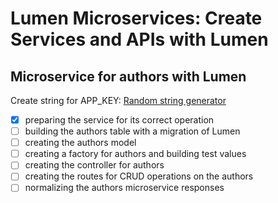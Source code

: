 # Lumen Microservices: Create Services and APIs with Lumen


## Microservice for authors with Lumen

Create string for APP_KEY:
[Random string generator](http://www.unit-conversion.info/texttools/random-string-generator/)

-[x] preparing the service for its correct operation
-[ ] building the authors table with a migration of Lumen
-[ ] creating the authors model
-[ ] creating a factory for authors and building test values
-[ ] creating the controller for authors
-[ ] creating the routes for CRUD operations on the authors
-[ ] normalizing the authors microservice responses
